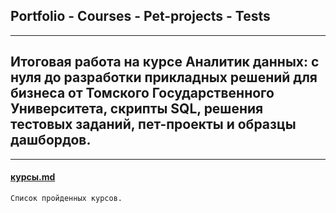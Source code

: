 ## Portfolio - Courses - Pet-projects - Tests 
------
## Итоговая работа на курсе Аналитик данных: с нуля до разработки прикладных решений для бизнеса от Томского Государственного Университета, скрипты SQL, решения тестовых заданий, пет-проекты и образцы дашбордов.
------
#### [курсы.md](https://github.com/edwan70/Portfolio/blob/master/курсы.md)
`Список пройденных курсов.`

